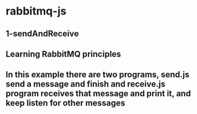 # rabbitmq-js

## 1-sendAndReceive
## Learning RabbitMQ principles
## In this example there are two programs, send.js send a message and finish and receive.js program receives that message and print it, and keep listen for other messages
